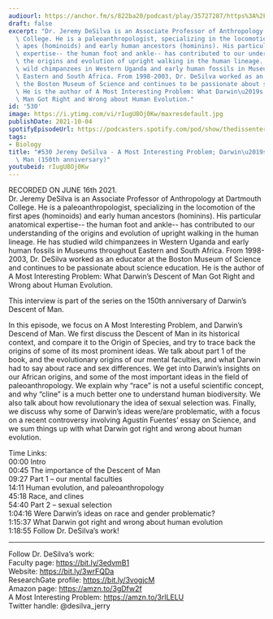 ```yaml
---
audiourl: https://anchor.fm/s/822ba20/podcast/play/35727287/https%3A%2F%2Fd3ctxlq1ktw2nl.cloudfront.net%2Fstaging%2F2021-5-18%2F9ade8828-76b2-11e4-8d32-c4c8658a3b62.m4a
draft: false
excerpt: "Dr. Jeremy DeSilva is an Associate Professor of Anthropology at Dartmouth\
  \ College. He is a paleoanthropologist, specializing in the locomotion of the first\
  \ apes (hominoids) and early human ancestors (hominins). His particular anatomical\
  \ expertise-- the human foot and ankle-- has contributed to our understanding of\
  \ the origins and evolution of upright walking in the human lineage.  He has studied\
  \ wild chimpanzees in Western Uganda and early human fossils in Museums throughout\
  \ Eastern and South Africa. From 1998-2003, Dr. DeSilva worked as an educator at\
  \ the Boston Museum of Science and continues to be passionate about science education.\
  \ He is the author of A Most Interesting Problem: What Darwin\u2019s Descent of\
  \ Man Got Right and Wrong about Human Evolution."
id: '530'
image: https://i.ytimg.com/vi/rIugU8Oj0Kw/maxresdefault.jpg
publishDate: 2021-10-04
spotifyEpisodeUrl: https://podcasters.spotify.com/pod/show/thedissenter/episodes/530-Jeremy-DeSilva---A-Most-Interesting-Problem-Darwins-Descent-of-Man-150th-anniversary-e130qfn
tags:
- Biology
title: "#530 Jeremy DeSilva - A Most Interesting Problem; Darwin\u2019s Descent of\
  \ Man (150th anniversary)"
youtubeid: rIugU8Oj0Kw
---
```

<div class="timelinks">

RECORDED ON JUNE 16th 2021.  
Dr. Jeremy DeSilva is an Associate Professor of Anthropology at Dartmouth College. He is a paleoanthropologist, specializing in the locomotion of the first apes (hominoids) and early human ancestors (hominins). His particular anatomical expertise-- the human foot and ankle-- has contributed to our understanding of the origins and evolution of upright walking in the human lineage.  He has studied wild chimpanzees in Western Uganda and early human fossils in Museums throughout Eastern and South Africa. From 1998-2003, Dr. DeSilva worked as an educator at the Boston Museum of Science and continues to be passionate about science education. He is the author of A Most Interesting Problem: What Darwin’s Descent of Man Got Right and Wrong about Human Evolution.

This interview is part of the series on the 150th anniversary of Darwin’s Descent of Man. 

In this episode, we focus on A Most Interesting Problem, and Darwin’s Descend of Man. We first discuss the Descent of Man in its historical context, and compare it to the Origin of Species, and try to trace back the origins of some of its most prominent ideas. We talk about part 1 of the book, and the evolutionary origins of our mental faculties, and what Darwin had to say about race and sex differences. We get into Darwin’s insights on our African origins, and some of the most important ideas in the field of paleoanthropology. We explain why “race” is not a useful scientific concept, and why “cline” is a much better one to understand human biodiversity. We also talk about how revolutionary the idea of sexual selection was. Finally, we discuss why some of Darwin’s ideas were/are problematic, with a focus on a recent controversy involving Agustín Fuentes’ essay on Science, and we sum things up with what Darwin got right and wrong about human evolution.

Time Links:  
<time>00:00</time> Intro  
<time>00:45</time> The importance of the Descent of Man  
<time>09:27</time> Part 1 – our mental faculties  
<time>14:11</time> Human evolution, and paleoanthropology  
<time>45:18</time> Race, and clines  
<time>54:40</time> Part 2 – sexual selection  
<time>1:04:16</time> Were Darwin’s ideas on race and gender problematic?  
<time>1:15:37</time> What Darwin got right and wrong about human evolution  
<time>1:18:55</time> Follow Dr. DeSilva’s work!

---

Follow Dr. DeSilva’s work:  
Faculty page: https://bit.ly/3edvmB1  
Website: https://bit.ly/3wrFQDa  
ResearchGate profile: https://bit.ly/3vogjcM  
Amazon page: https://amzn.to/3gDfw2f  
A Most Interesting Problem: https://amzn.to/3rlLELU  
Twitter handle: @desilva_jerry
</div>

